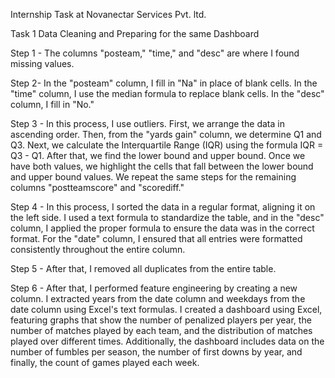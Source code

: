 Internship Task at Novanectar Services Pvt. ltd.

Task 1 Data Cleaning and Preparing for the same Dashboard 

Step 1 - The columns "posteam," "time," and "desc" are where I found missing values. 

Step 2- In the "posteam" column, I fill in "Na" in place of blank cells. In the "time" column, I use the median formula to replace blank cells. In the "desc" column, I fill in "No." 

Step 3 - In this process, I use outliers. First, we arrange the data in ascending order. Then, from the "yards gain" column, we determine Q1 and Q3. Next, we calculate the Interquartile Range (IQR) using the formula IQR = Q3 - Q1. After that, we find the lower bound and upper bound. Once we have both values, we highlight the cells that fall between the lower bound and upper bound values. We repeat the same steps for the remaining columns "postteamscore" and "scorediff." 

Step 4 - In this process, I sorted the data in a regular format, aligning it on the left side. I used a text formula to standardize the table, and in the "desc" column, I applied the proper formula to ensure the data was in the correct format. For the "date" column, I ensured that all entries were formatted consistently throughout the entire column. 

Step 5 - After that, I removed all duplicates from the entire table. 

Step 6 - After that, I performed feature engineering by creating a new column. I extracted years from the date column and weekdays from the date column using Excel's text formulas. I created a dashboard using Excel, featuring graphs that show the number of penalized players per year, the number of matches played by each team, and the distribution of matches played over different times. Additionally, the dashboard includes data on the number of fumbles per season, the number of first downs by year, and finally, the count of games played each week.
